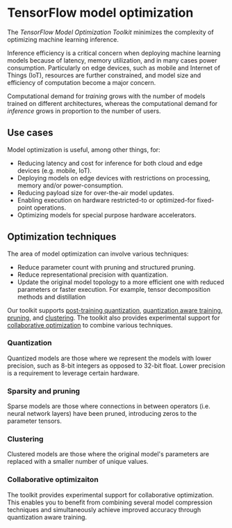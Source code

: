 # TensorFlow model optimization

The *TensorFlow Model Optimization Toolkit* minimizes the complexity of
optimizing machine learning inference.

Inference efficiency is a critical concern when deploying machine learning
models because of latency, memory utilization, and in many cases power
consumption. Particularly on edge devices, such as mobile and Internet of Things
(IoT), resources are further constrained, and model size and efficiency of
computation become a major concern.

Computational demand for *training* grows with the number of models trained on
different architectures, whereas the computational demand for *inference* grows
in proportion to the number of users.

## Use cases

Model optimization is useful, among other things, for:

*   Reducing latency and cost for inference for both cloud and edge devices
    (e.g. mobile, IoT).
*   Deploying models on edge devices with restrictions on processing, memory
    and/or power-consumption.
*   Reducing payload size for over-the-air model updates.
*   Enabling execution on hardware restricted-to or optimized-for fixed-point
    operations.
*   Optimizing models for special purpose hardware accelerators.

## Optimization techniques

The area of model optimization can involve various techniques:

*   Reduce parameter count with pruning and structured pruning.
*   Reduce representational precision with quantization.
*   Update the original model topology to a more efficient one with reduced
    parameters or faster execution. For example, tensor decomposition methods
    and distillation

Our toolkit supports
[post-training quantization](./quantization/post_training.md),
[quantization aware training](./quantization/training.md),
[pruning](./pruning/index.md), and [clustering](./clustering/index.md). The toolkit also provides experimental support for [collaborative optimization](./experimental/combine/collaborative_optimization.md) to combine various techniques.

### Quantization

Quantized models are those where we represent the models with lower precision,
such as 8-bit integers as opposed to 32-bit float. Lower precision is a
requirement to leverage certain hardware.

### Sparsity and pruning

Sparse models are those where connections in between operators (i.e. neural
network layers) have been pruned, introducing zeros to the parameter tensors.

### Clustering

Clustered models are those where the original model's parameters are replaced
with a smaller number of unique values.

### Collaborative optimizaiton

The toolkit provides experimental support for collaborative optimization. This enables you to benefit from combining several model compression techniques and simultaneously achieve improved accuracy through quantization aware training.
